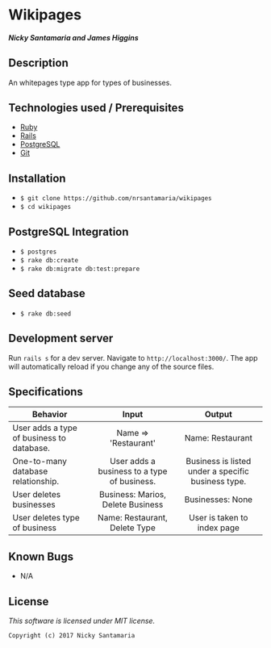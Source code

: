 # Wikipages

#### _Nicky Santamaria and James Higgins_

## Description

An whitepages type app for types of businesses.

## Technologies used / Prerequisites

* [Ruby](https://www.ruby-lang.org/en/downloads/)
* [Rails](http://rubyonrails.org/)
* [PostgreSQL](https://www.postgresql.org/docs/9.2/static/app-psql.html)
* [Git](https://git-scm.com/)

## Installation

* `$ git clone https://github.com/nrsantamaria/wikipages`
* `$ cd wikipages`

## PostgreSQL Integration
* `$ postgres`
* `$ rake db:create`
* `$ rake db:migrate db:test:prepare`

## Seed database
* `$ rake db:seed`

## Development server

Run `rails s` for a dev server. Navigate to `http://localhost:3000/`. The app will automatically reload if you change any of the source files.

## Specifications

| Behavior |  Input   |  Output  |
|----------|:--------:|:--------:|
|User adds a type of business to database.|Name => 'Restaurant' | Name: Restaurant |
|One-to-many database relationship. |User adds a business to a type of business.|Business is listed under a specific business type.|
|User deletes businesses|Business: Marios, Delete Business |Businesses: None|
|User deletes type of business| Name: Restaurant, Delete Type|User is taken to index page|

## Known Bugs
* N/A

## License

*This software is licensed under MIT license.*

```
Copyright (c) 2017 Nicky Santamaria
```
